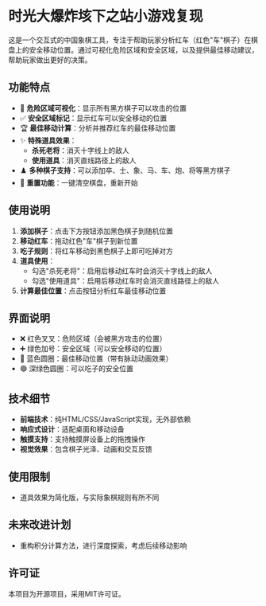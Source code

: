 # 时光大爆炸垓下之站小游戏复现

这是一个交互式的中国象棋工具，专注于帮助玩家分析红车（红色"车"棋子）在棋盘上的安全移动位置。通过可视化危险区域和安全区域，以及提供最佳移动建议，帮助玩家做出更好的决策。

## 功能特点

- 🎯 **危险区域可视化**：显示所有黑方棋子可以攻击的位置
- ✅ **安全区域标记**：显示红车可以安全移动的位置
- 🏆 **最佳移动计算**：分析并推荐红车的最佳移动位置
- ✨ **特殊道具效果**：
  - **杀死老将**：消灭十字线上的敌人
  - **使用道具**：消灭直线路径上的敌人
- ♟️ **多种棋子支持**：可以添加卒、士、象、马、车、炮、将等黑方棋子
- 🔄 **重置功能**：一键清空棋盘，重新开始

## 使用说明

1. **添加棋子**：点击下方按钮添加黑色棋子到随机位置
2. **移动红车**：拖动红色"车"棋子到新位置
3. **吃子规则**：将红车移动到黑色棋子上即可吃掉对方
4. **道具使用**：
   - 勾选"杀死老将"：启用后移动红车时会消灭十字线上的敌人
   - 勾选"使用道具"：启用后移动红车时会消灭直线路径上的敌人
5. **计算最佳位置**：点击按钮分析红车最佳移动位置

## 界面说明

- ❌ 红色叉叉：危险区域（会被黑方攻击的位置）
- ➕ 绿色加号：安全区域（可以安全移动的位置）
- 🔵 蓝色圆圈：最佳移动位置（带有脉动动画效果）
- 🟢 深绿色圆圈：可以吃子的安全位置

## 技术细节

- **前端技术**：纯HTML/CSS/JavaScript实现，无外部依赖
- **响应式设计**：适配桌面和移动设备
- **触摸支持**：支持触摸屏设备上的拖拽操作
- **视觉效果**：包含棋子光泽、动画和交互反馈

## 使用限制

- 道具效果为简化版，与实际象棋规则有所不同

## 未来改进计划

- 重构积分计算方法，进行深度探索，考虑后续移动影响

## 许可证

本项目为开源项目，采用MIT许可证。
